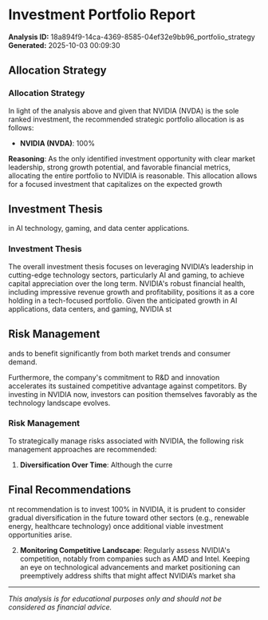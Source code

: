 # Investment Portfolio Report

**Analysis ID:** 18a894f9-14ca-4369-8585-04ef32e9bb96_portfolio_strategy
**Generated:** 2025-10-03 00:09:30

## Allocation Strategy
### Allocation Strategy
In light of the analysis above and given that NVIDIA (NVDA) is the sole ranked investment, the recommended strategic portfolio allocation is as follows:

- **NVIDIA (NVDA)**: 100%

**Reasoning**: 
As the only identified investment opportunity with clear market leadership, strong growth potential, and favorable financial metrics, allocating the entire portfolio to NVIDIA is reasonable. This allocation allows for a focused investment that capitalizes on the expected growth 

## Investment Thesis
in AI technology, gaming, and data center applications.

### Investment Thesis
The overall investment thesis focuses on leveraging NVIDIA’s leadership in cutting-edge technology sectors, particularly AI and gaming, to achieve capital appreciation over the long term. NVIDIA's robust financial health, including impressive revenue growth and profitability, positions it as a core holding in a tech-focused portfolio. Given the anticipated growth in AI applications, data centers, and gaming, NVIDIA st

## Risk Management
ands to benefit significantly from both market trends and consumer demand.

Furthermore, the company's commitment to R&D and innovation accelerates its sustained competitive advantage against competitors. By investing in NVIDIA now, investors can position themselves favorably as the technology landscape evolves.

### Risk Management
To strategically manage risks associated with NVIDIA, the following risk management approaches are recommended:

1. **Diversification Over Time**: Although the curre

## Final Recommendations
nt recommendation is to invest 100% in NVIDIA, it is prudent to consider gradual diversification in the future toward other sectors (e.g., renewable energy, healthcare technology) once additional viable investment opportunities arise. 

2. **Monitoring Competitive Landscape**: Regularly assess NVIDIA's competition, notably from companies such as AMD and Intel. Keeping an eye on technological advancements and market positioning can preemptively address shifts that might affect NVIDIA’s market sha

---
*This analysis is for educational purposes only and should not be considered as financial advice.*
